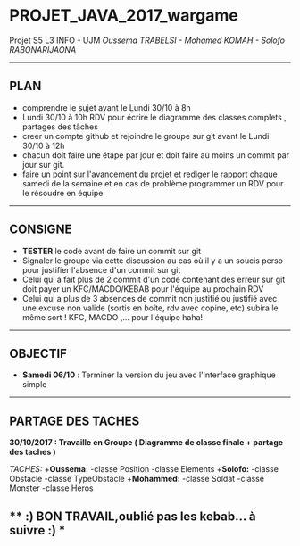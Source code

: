# PROJET_JAVA_2017_wargame 
Projet S5 L3 INFO - UJM
_Oussema TRABELSI - Mohamed KOMAH - Solofo RABONARIJAONA_

-------------------------------------------------------------------------------
## PLAN 
+ comprendre le sujet avant le Lundi 30/10 à 8h
 + Lundi 30/10 à 10h RDV pour écrire le diagramme des classes complets , partages des tâches
 + creer un compte github et rejoindre le groupe sur git avant le Lundi 30/10 à 12h
 + chacun doit faire  une étape par jour et doit faire au moins un commit par jour sur git. 
 + faire un point sur l'avancement du projet et rediger le rapport chaque samedi de la semaine et en cas de problème programmer un RDV pour le résoudre en équipe
 
 --------------------------------------------------------------------------------
 
 ## CONSIGNE
 
 + **TESTER** le code avant de faire un commit sur git
 + Signaler le groupe via cette discussion au cas où il y a un soucis perso pour justifier l'absence d'un commit sur git 
+ Celui qui a fait plus de 2 commit d'un code contenant des erreur sur git doit payer un KFC/MACDO/KEBAB pour l'équipe au prochain RDV
 + Celui qui a plus de 3 absences de commit non justifié ou justifié avec une excuse non valide (sortis en boîte, rdv avec copine, etc) subira le même sort ! KFC, MACDO ,... pour l'équipe haha!
 
 --------------------------------------------------------------------------------------------------------
 
 ## OBJECTIF    
 + **Samedi 06/10** : Terminer la version du jeu avec l'interface graphique simple

--------------------------------------------------------------------------------------------------------
## PARTAGE DES TACHES
**30/10/2017 : Travaille en Groupe ( Diagramme de classe finale + partage des taches )**

*TACHES:*
+**Oussema:**
 -classe Position 
 -classe Elements
+**Solofo:**
-classe Obstacle
-classe TypeObstacle 
+**Mohammed:**
-classe Soldat
-classe Monster
-classe Heros

** :)    BON TRAVAIL,oublié pas les kebab... à suivre :) *
----------------------------------------------------------------------------------------

